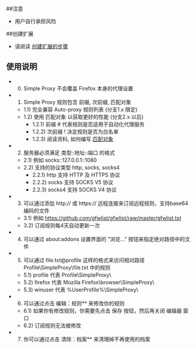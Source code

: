 ##注意

- 用户自行承担风险

##创建扩展

- 请阅读 <a href="https://github.com/jc3213/Misc/blob/master/Manual/zh-CN/HowToBuild.md">创建扩展的步骤</a>

## 使用说明

- 0) Simple Proxy 不会覆盖 Firefox 本身的代理设置
- 1) Simple Proxy 规则包含 前缀, 次前缀, 匹配对象
  - 1.1) 完全兼容 Auto-proxy 规则列表 (分支1.x 限定)
  - 1.2) 使用 匹配对象 以获取更好的性能 (分支2.x 以后)
    - 1.2.1) 前缀 # 代表规则是否适用于自动化代理服务
    - 1.2.2) 次前缀 ! 决定规则是否为白名单
    - 1.2.3) 阅读资料, 如何编写 <a href="https://developer.mozilla.org/en-US/Add-ons/WebExtensions/Match_patterns">匹配对象</a>
- 2) 服务器必须满足 类型::地址::端口 的格式
  - 2.1) 例如 socks::127.0.0.1::1080
  - 2.2) 支持的协议类型 http, socks, socks4
    - 2.2.1) http 支持 HTTP 及 HTTPS 协议
    - 2.2.2) socks 支持 SOCKS V5 协议
    - 2.2.3) socks4 支持 SOCKS V4 协议
- 3) 可以通过添加 http:// 或 https:// 远程连接来订阅远程规则，支持base64编码的文件
  - 3.1) 例如 https://github.com/gfwlist/gfwlist/raw/master/gfwlist.txt
  - 3.2) 订阅规则每4天自动更新一次
- 4) 可以通过 about:addons 设置界面的 “浏览...” 按钮来指定绝对路径中的文件
- 5) 可以通过 file.txt@profile 这样的格式来访问相对路径 Profile\SimpleProxy\file.txt 中的规则
  - 5.1) profile 代表 Profile\SimpleProxy\
  - 5.2) firefox 代表 Mozilla Firefox\browser\SimpleProxy\
  - 5.3) winuser 代表 %UserProfile%\SimpleProxy\
- 6) 可以通过点击 编辑：规则** 来修改你的规则
  - 6.1) 如果你有修改规则，你需要先点击 保存 按钮，然后再关闭 编辑器 窗口
  - 6.2) 订阅规则无法被修改
- 7) 你可以通过点击 清除：档案** 来清理掉不再使用的档案
